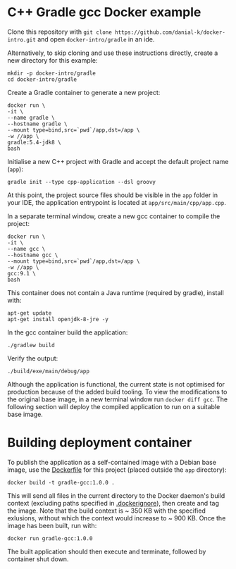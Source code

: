 # C++ Gradle gcc Docker example
Clone this repository with ```git clone https://github.com/danial-k/docker-intro.git``` and open ```docker-intro/gradle``` in an ide.

Alternatively, to skip cloning and use these instructions directly, create a new directory for this example:
```shell
mkdir -p docker-intro/gradle
cd docker-intro/gradle
```

Create a Gradle container to generate a new project:
```shell
docker run \
-it \
--name gradle \
--hostname gradle \
--mount type=bind,src=`pwd`/app,dst=/app \
-w //app \
gradle:5.4-jdk8 \
bash
```

Initialise a new C++ project with Gradle and accept the default project name (```app```):
```shell
gradle init --type cpp-application --dsl groovy
```
At this point, the project source files should be visible in the ```app``` folder in your IDE, the application entrypoint is located at ```app/src/main/cpp/app.cpp```.

In a separate terminal window, create a new gcc container to compile the project:
```shell
docker run \
-it \
--name gcc \
--hostname gcc \
--mount type=bind,src=`pwd`/app,dst=/app \
-w //app \
gcc:9.1 \
bash
```

This container does not contain a Java runtime (required by gradle), install with:
```shell
apt-get update
apt-get install openjdk-8-jre -y
```

In the gcc container build the application:
```shell
./gradlew build
```

Verify the output:
```shell
./build/exe/main/debug/app
```
Although the application is functional, the current state is not optimised for production because of the added build tooling. To view the modifications to the original base image, in a new terminal window run ```docker diff gcc```.  The following section will deploy the compiled application to run on a suitable base image.

# Building deployment container
To publish the application as a self-contained image with a Debian base image, use the [Dockerfile](Dockerfile) for this project (placed outside the ```app``` directory):
```shell
docker build -t gradle-gcc:1.0.0 .
```

This will send all files in the current directory to the Docker daemon's build context (excluding paths specified in [.dockerignore](.dockerignore)), then create and tag the image. Note that the build context is ~ 350 KB with the specified exlusions, without which the context would increase to ~ 900 KB.  Once the image has been built, run with:
```shell
docker run gradle-gcc:1.0.0
```
The built application should then execute and terminate, followed by container shut down.
